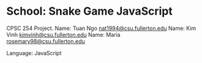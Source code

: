 # School: Snake Game JavaScript
CPSC 254 Project.
Name: Tuan Ngo    nat1994@csu.fullerton.edu
Name: Kim Vinh    kimvinh@csu.fullerton.edu
Name:  Maria     rosemary98@csu.fullerton.edu

Language: JavaScript
